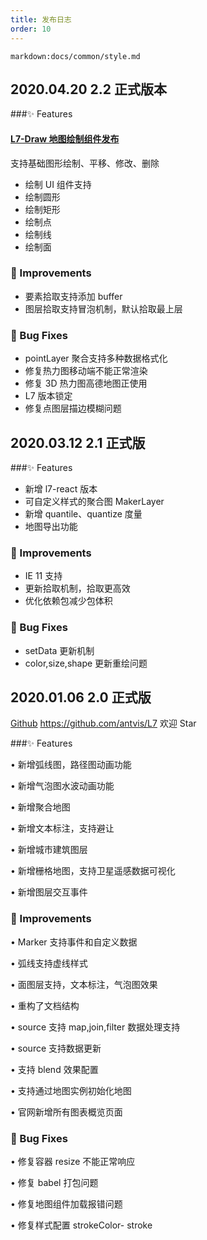 ```yaml
---
title: 发布日志
order: 10
---
```


`markdown:docs/common/style.md`

## 2020.04.20 2.2 正式版本

###✨ Features

#### [L7-Draw 地图绘制组件发布](../draw/start)

支持基础图形绘制、平移、修改、删除

- 绘制 UI 组件支持
- 绘制圆形
- 绘制矩形
- 绘制点
- 绘制线
- 绘制面

### 🍏 Improvements

- 要素拾取支持添加 buffer
- 图层拾取支持冒泡机制，默认拾取最上层

### 🐞 Bug Fixes

- pointLayer 聚合支持多种数据格式化
- 修复热力图移动端不能正常渲染
- 修复 3D 热力图高德地图正使用
- L7 版本锁定
- 修复点图层描边模糊问题

## 2020.03.12 2.1 正式版

###✨ Features

- 新增 l7-react 版本
- 可自定义样式的聚合图 MakerLayer
- 新增 quantile、quantize 度量
- 地图导出功能

### 🍏 Improvements

- IE 11 支持
- 更新拾取机制，拾取更高效
- 优化依赖包减少包体积

### 🐞 Bug Fixes

- setData 更新机制
- color,size,shape 更新重绘问题

## 2020.01.06 2.0 正式版

[Github](https://github.com/antvis/L7) https://github.com/antvis/L7 欢迎 Star

###✨ Features

• 新增弧线图，路径图动画功能

• 新增气泡图水波动画功能

• 新增聚合地图

• 新增文本标注，支持避让

• 新增城市建筑图层

• 新增栅格地图，支持卫星遥感数据可视化

• 新增图层交互事件

### 🍏 Improvements

• Marker 支持事件和自定义数据

• 弧线支持虚线样式

• 面图层支持，文本标注，气泡图效果

• 重构了文档结构

• source 支持 map,join,filter 数据处理支持

• source 支持数据更新

• 支持 blend 效果配置

• 支持通过地图实例初始化地图

• 官网新增所有图表概览页面

### 🐞 Bug Fixes

• 修复容器 resize 不能正常响应

• 修复 babel 打包问题

• 修复地图组件加载报错问题

• 修复样式配置 strokeColor- stroke
